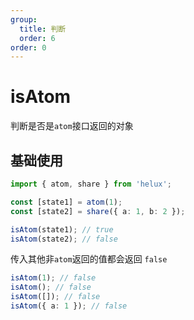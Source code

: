 ```yaml
---
group:
  title: 判断
  order: 6
order: 0
---
```


# isAtom

判断是否是`atom`接口返回的对象

## 基础使用

```ts
import { atom, share } from 'helux';

const [state1] = atom(1);
const [state2] = share({ a: 1, b: 2 });

isAtom(state1); // true
isAtom(state2); // false
```

传入其他非`atom`返回的值都会返回 `false`

```ts
isAtom(1); // false
isAtom(); // false
isAtom([]); // false
isAtom({ a: 1 }); // false
```
